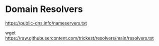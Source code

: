 # Domain Resolvers

https://public-dns.info/nameservers.txt

wget https://raw.githubusercontent.com/trickest/resolvers/main/resolvers.txt